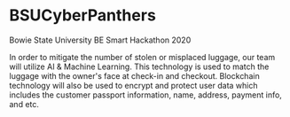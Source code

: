 # BSUCyberPanthers
Bowie State University BE Smart Hackathon 2020

In order to mitigate the number of stolen or misplaced luggage, our team will utilize AI & Machine Learning. This technology is used to match the luggage with the owner's face at check-in and checkout. Blockchain technology will also be used to encrypt and protect user data which includes the customer passport information, name, address, payment info, and etc.
